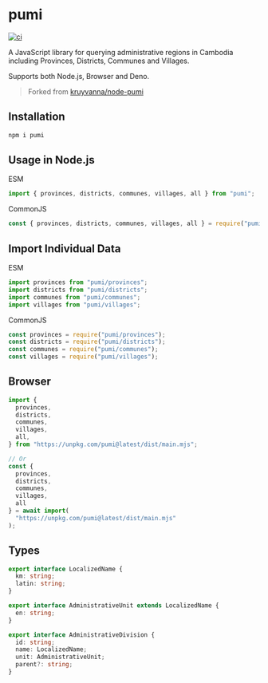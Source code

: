 # pumi

[![ci](https://github.com/seanghay/pumi-js/actions/workflows/ci.yml/badge.svg)](https://github.com/seanghay/pumi-js/actions/workflows/ci.yml)

A JavaScript library for querying administrative regions in Cambodia including Provinces, Districts, Communes and Villages.

Supports both Node.js, Browser and Deno.

> Forked from [kruyvanna/node-pumi](https://github.com/kruyvanna/node-pumi)

## Installation

```sh
npm i pumi
```

## Usage in Node.js

ESM

```js
import { provinces, districts, communes, villages, all } from "pumi";
```

CommonJS

```js
const { provinces, districts, communes, villages, all } = require("pumi");
```

## Import Individual Data

ESM

```js
import provinces from "pumi/provinces";
import districts from "pumi/districts";
import communes from "pumi/communes";
import villages from "pumi/villages";
```

CommonJS

```js
const provinces = require("pumi/provinces");
const districts = require("pumi/districts");
const communes = require("pumi/communes");
const villages = require("pumi/villages");
```

## Browser

```js
import {
  provinces,
  districts,
  communes,
  villages,
  all,
} from "https://unpkg.com/pumi@latest/dist/main.mjs";

// Or
const { 
  provinces, 
  districts, 
  communes, 
  villages, 
  all 
} = await import(
  "https://unpkg.com/pumi@latest/dist/main.mjs"
);
```

## Types

```typescript
export interface LocalizedName {
  km: string;
  latin: string;
}

export interface AdministrativeUnit extends LocalizedName {
  en: string;
}

export interface AdministrativeDivision {
  id: string;
  name: LocalizedName;
  unit: AdministrativeUnit;
  parent?: string;
}
```
